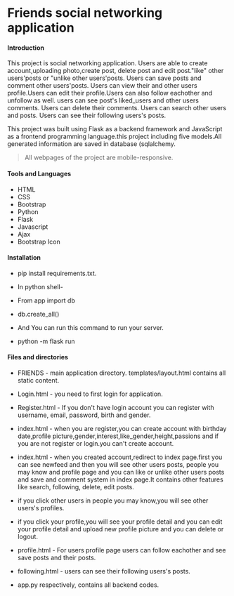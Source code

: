 # Friends social networking application

#### Introduction
This project is social networking application. Users are able to create account,uploading photo,create post, delete post and edit post."like" other users'posts or  "unlike other users'posts. Users can save posts and comment other users'posts. Users can view their and other users profile.Users can edit their profile.Users can also follow eachother and unfollow as well. users can see post's liked_users and other users comments. Users can delete their comments. Users can search other users and posts. Users can see their following users's posts.  


This project was built using Flask as a backend framework and JavaScript as a frontend programming language.this project including five models.All generated information are saved in database (sqlalchemy.

> All webpages of the project are mobile-responsive.

#### Tools and Languages

- HTML
- CSS
- Bootstrap
- Python
- Flask
- Javascript
- Ajax
- Bootstrap Icon

#### Installation

- pip install requirements.txt.

- In python shell- 

- From app import db

- db.create_all()

- And You can run this command to run your server.

- python -m flask run 


#### Files and directories

- FRIENDS - main application directory. templates/layout.html contains all static content.

- Login.html - you need to first login for application.

- Register.html - If you don't have login account you can register with username, email, password, birth and gender.

- index.html - when you are register,you can create account with birthday date,profile picture,gender,interest,like_gender,height,passions and if you are not register or login.you can't create account.

- index.html - when you created account,redirect to index page.first you can see newfeed and then you will see other users posts, people you may know and profile page and you can like or unlike other users posts
and save and comment system in index page.It contains other features like search, following, delete, edit posts.

- if you click other users in people you may know,you will see other users's profiles.

- if you click your profile,you will see your profile detail and you can edit your profile detail and upload new profile picture and you can delete or logout.

- profile.html - For users profile page users can follow eachother and see save posts and their posts.

- following.html - users can see their following users's posts.

- app.py respectively, contains all backend codes.




